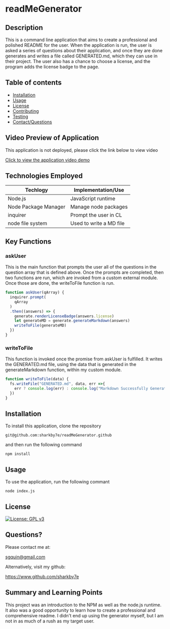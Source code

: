 # readMeGenerator

## Description 
This is a command line application that aims to create a professional and polished README for the user. 
When the application is run, the user is asked a series of questions about their application, and once they are done
generates and writes a file called GENERATED.md, which they can use in their project. The user also has a chance to choose
a license, and the program adds the license badge to the page.

## Table of contents
   * [Installation](#installation)
   * [Usage](#usage)
   * [License](#license)
   * [Contributing](#contributing)
   * [Testing](#testing)
   * [Contact/Questions](#questions)

## Video Preview of Application 
This application is not deployed, please click the link below to view video

[Click to view the application video demo](https://drive.google.com/file/d/1UIA4LEYFkMaztVQ66JRQd9l9-16n4Odi/view)

## Technologies Employed

| Techlogy                    | Implementation/Use       |
|-----------------------------|--------------------------|
|Node.js                      | JavaScript runtime       |
|Node Package Manager         | Manage node packages     |
|inquirer                     | Prompt the user in CL    |
|node file system             | Used to write a MD file  |

## Key Functions
### askUser

This is the main function that prompts the user all of the questions in the question array 
that is defined above. Once the prompts are completed, then two functions are run,
which are invoked from a custom external module. Once those are done, the writeToFile
function is run.

```javascript
function askUser(qArray) {
  inquirer.prompt(
    qArray
  )
  .then((answers) => {
    generate.renderLicenseBadge(answers.license)
    let generateMD = generate.generateMarkdown(answers)
    writeToFile(generateMD)
  })
}
```

### writeToFile
This function is invoked once the promise from askUser is fulfilled. It writes the GENERATED.md 
file, using the data that is generated in the generateMarkdown function, within my custom module.

```javascript
function writeToFile(data) {
  fs.writeFile("GENERATED.md", data, err =>{
    err ? console.log(err) : console.log("Markdown Successfully Generated!")
  })
}
```
## Installation
To install this application, clone the repository 
```
git@github.com:sharkby7e/readMeGenerator.github
```
and then run the following command 
```
npm install
```

## Usage
To use the application, run the following commant
```
node index.js
```
## License
[![License: GPL v3](https://img.shields.io/badge/License-GPLv3-blue.svg)](https://www.gnu.org/licenses/gpl-3.0)

## Questions?
Please contact me at:

sgquin@gmail.com

Alternatively, visit my github: 

https://www.github.com/sharkby7e

## Summary and Learning Points
This project was an introduction to the NPM as well as the node.js runtime. It also was a good 
opportunity to learn how to create a professional and comprehensive readme. I didn't end up using
the generator myself, but I am not in as much of a rush as my target user. 
